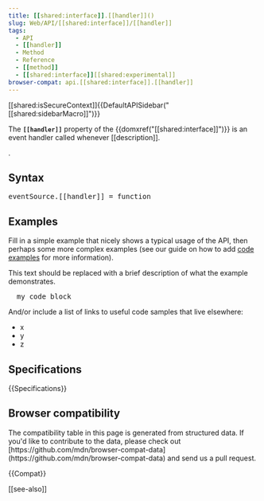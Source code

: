 ```yaml
---
title: [[shared:interface]].[[handler]]()
slug: Web/API/[[shared:interface]]/[[handler]]
tags:
  - API
  - [[handler]]
  - Method
  - Reference
  - [[method]]
  - [[shared:interface]][[shared:experimental]]
browser-compat: api.[[shared:interface]].[[handler]]
---
```

<div>[[shared:isSecureContext]]{{DefaultAPISidebar("[[shared:sidebarMacro]]")}}</div>

The **`[[handler]]`** property of the {{domxref("[[shared:interface]]")}} is an event handler called whenever [[description]].

.

## Syntax

<pre class="brush: js">eventSource.[[handler]] = function</pre>

## Examples

Fill in a simple example that nicely shows a typical usage of the API, then perhaps some more complex examples (see our guide on how to add [code examples](/en-US/docs/MDN/Contribute/Structures/Code_examples) for more information).

This text should be replaced with a brief description of what the example demonstrates.

<pre class="brush: js">  my code block</pre>

And/or include a list of links to useful code samples that live elsewhere:

*   x
*   y
*   z

## Specifications

{{Specifications}}

## Browser compatibility

<div class="hidden">The compatibility table in this page is generated from structured data. If you'd like to contribute to the data, please check out [https://github.com/mdn/browser-compat-data](https://github.com/mdn/browser-compat-data) and send us a pull request.</div>

{{Compat}}

[[see-also]]
